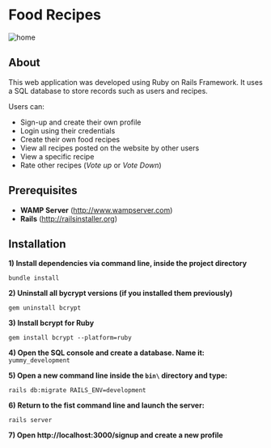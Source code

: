 Food Recipes
=============

![home](https://user-images.githubusercontent.com/41119320/56036158-cf5a6080-5d34-11e9-9617-0ed77a386262.PNG)

About
---------

This web application was developed using Ruby on Rails Framework.
It uses a SQL database to store records such as users and recipes.

Users can:

- Sign-up and create their own profile
- Login using their credentials
- Create their own food recipes
- View all recipes posted on the website by other users
- View a specific recipe
- Rate other recipes (*Vote up* or *Vote Down*)

Prerequisites
---------

- **WAMP Server** (http://www.wampserver.com)
- **Rails** (http://railsinstaller.org)

Installation
------------

**1) Install dependencies via command line, inside the project directory**

	bundle install

**2) Uninstall all bycrypt versions (if you installed them previously)**

	gem uninstall bcrypt

**3) Install bcrypt for Ruby**

	gem install bcrypt --platform=ruby

**4) Open the SQL console and create a database. Name it:** `yummy_development`

**5) Open a new command line inside the `bin\` directory and type:**

	rails db:migrate RAILS_ENV=development

**6) Return to the fist command line and launch the server:**

	rails server

**7) Open http://localhost:3000/signup and create a new profile**

